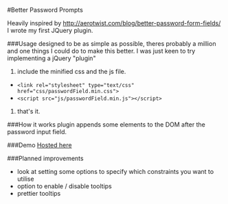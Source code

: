 #Better Password Prompts

Heavily inspired by http://aerotwist.com/blog/better-password-form-fields/ I wrote my first JQuery plugin.

###Usage
designed to be as simple as possible, theres probably a million and one things I could do to make this better. I was just keen to try implementing a jQuery "plugin"

1. include the minified css and the js file.
 + `<link rel="stylesheet" type="text/css" href="css/passwordField.min.css">`
 + `<script src="js/passwordField.min.js"></script>`
1. that's it.

###How it works
plugin appends some elements to the DOM after the password input field.

###Demo
[Hosted here][1]

[1]: http://lukestorer.com/pw

###Planned improvements
+ look at setting some options to specify which constraints you want to utilise
+ option to enable / disable tooltips
+ prettier tooltips


